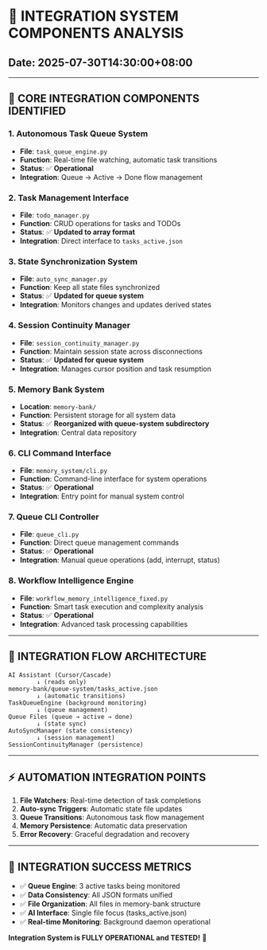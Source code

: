 # 🔧 **INTEGRATION SYSTEM COMPONENTS ANALYSIS**

## **Date**: 2025-07-30T14:30:00+08:00

---

## **🎯 CORE INTEGRATION COMPONENTS IDENTIFIED**

### **1. Autonomous Task Queue System**
- **File**: `task_queue_engine.py`
- **Function**: Real-time file watching, automatic task transitions
- **Status**: ✅ **Operational**
- **Integration**: Queue → Active → Done flow management

### **2. Task Management Interface**
- **File**: `todo_manager.py`
- **Function**: CRUD operations for tasks and TODOs
- **Status**: ✅ **Updated to array format**
- **Integration**: Direct interface to `tasks_active.json`

### **3. State Synchronization System**
- **File**: `auto_sync_manager.py`
- **Function**: Keep all state files synchronized
- **Status**: ✅ **Updated for queue system**
- **Integration**: Monitors changes and updates derived states

### **4. Session Continuity Manager**
- **File**: `session_continuity_manager.py`
- **Function**: Maintain session state across disconnections
- **Status**: ✅ **Updated for queue system**
- **Integration**: Manages cursor position and task resumption

### **5. Memory Bank System**
- **Location**: `memory-bank/`
- **Function**: Persistent storage for all system data
- **Status**: ✅ **Reorganized with queue-system subdirectory**
- **Integration**: Central data repository

### **6. CLI Command Interface**
- **File**: `memory_system/cli.py`
- **Function**: Command-line interface for system operations
- **Status**: ✅ **Operational**
- **Integration**: Entry point for manual system control

### **7. Queue CLI Controller**
- **File**: `queue_cli.py`
- **Function**: Direct queue management commands
- **Status**: ✅ **Operational**
- **Integration**: Manual queue operations (add, interrupt, status)

### **8. Workflow Intelligence Engine**
- **File**: `workflow_memory_intelligence_fixed.py`
- **Function**: Smart task execution and complexity analysis
- **Status**: ✅ **Operational**
- **Integration**: Advanced task processing capabilities

---

## **🔄 INTEGRATION FLOW ARCHITECTURE**

```
AI Assistant (Cursor/Cascade)
        ↓ (reads only)
memory-bank/queue-system/tasks_active.json
        ↓ (automatic transitions)
TaskQueueEngine (background monitoring)
        ↓ (queue management)
Queue Files (queue → active → done)
        ↓ (state sync)
AutoSyncManager (state consistency)
        ↓ (session management)
SessionContinuityManager (persistence)
```

---

## **⚡ AUTOMATION INTEGRATION POINTS**

1. **File Watchers**: Real-time detection of task completions
2. **Auto-sync Triggers**: Automatic state file updates
3. **Queue Transitions**: Autonomous task flow management
4. **Memory Persistence**: Automatic data preservation
5. **Error Recovery**: Graceful degradation and recovery

---

## **🎯 INTEGRATION SUCCESS METRICS**

- ✅ **Queue Engine**: 3 active tasks being monitored
- ✅ **Data Consistency**: All JSON formats unified
- ✅ **File Organization**: All files in memory-bank structure
- ✅ **AI Interface**: Single file focus (tasks_active.json)
- ✅ **Real-time Monitoring**: Background daemon operational

**Integration System is FULLY OPERATIONAL and TESTED!** 🚀
